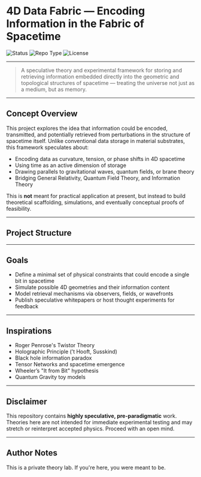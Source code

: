 #  4D Data Fabric — Encoding Information in the Fabric of Spacetime

![Status](https://img.shields.io/badge/status-experimental-orange)
![Repo Type](https://img.shields.io/badge/repo-private-lightgrey)
![License](https://img.shields.io/badge/license-TBD-blue)

---

> A speculative theory and experimental framework for storing and retrieving information embedded directly into the geometric and topological structures of spacetime — treating the universe not just as a medium, but as memory.

---

##  Concept Overview

This project explores the idea that information could be encoded, transmitted, and potentially retrieved from perturbations in the structure of spacetime itself. Unlike conventional data storage in material substrates, this framework speculates about:

- Encoding data as curvature, tension, or phase shifts in 4D spacetime
- Using time as an active dimension of storage
- Drawing parallels to gravitational waves, quantum fields, or brane theory
- Bridging General Relativity, Quantum Field Theory, and Information Theory

This is **not** meant for practical application at present, but instead to build theoretical scaffolding, simulations, and eventually conceptual proofs of feasibility.

---

##  Project Structure




---

##  Goals

-  Define a minimal set of physical constraints that could encode a single bit in spacetime
-  Simulate possible 4D geometries and their information content
-  Model retrieval mechanisms via observers, fields, or wavefronts
-  Publish speculative whitepapers or host thought experiments for feedback

---

##  Inspirations

- Roger Penrose's Twistor Theory
- Holographic Principle (’t Hooft, Susskind)
- Black hole information paradox
- Tensor Networks and spacetime emergence
- Wheeler’s "It from Bit" hypothesis
- Quantum Gravity toy models

---

##  Disclaimer

This repository contains **highly speculative, pre-paradigmatic** work. Theories here are not intended for immediate experimental testing and may stretch or reinterpret accepted physics. Proceed with an open mind.

---

##  Author Notes

This is a private theory lab. If you're here, you were meant to be.
